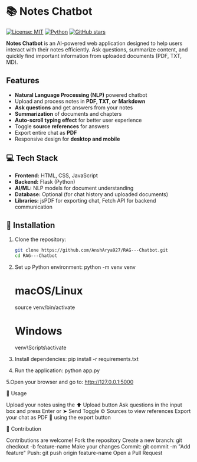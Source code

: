 # 📚 Notes Chatbot

[![License: MIT](https://img.shields.io/badge/License-MIT-green.svg)](LICENSE)
[![Python](https://img.shields.io/badge/Python-3.11-blue)](https://www.python.org/)
[![GitHub stars](https://img.shields.io/github/stars/AnshArya927/RAG---Chatbot)](https://github.com/AnshArya927/RAG---Chatbot/stargazers)

**Notes Chatbot** is an AI-powered web application designed to help users interact with their notes efficiently. Ask questions, summarize content, and quickly find important information from uploaded documents (PDF, TXT, MD).

##  Features

- **Natural Language Processing (NLP)** powered chatbot
- Upload and process notes in **PDF, TXT, or Markdown**
- **Ask questions** and get answers from your notes
- **Summarization** of documents and chapters
- **Auto-scroll typing effect** for better user experience
- Toggle **source references** for answers
- Export entire chat as **PDF**
- Responsive design for **desktop and mobile**

## 💻 Tech Stack

- **Frontend:** HTML, CSS, JavaScript  
- **Backend:** Flask (Python)  
- **AI/ML:** NLP models for document understanding  
- **Database:** Optional (for chat history and uploaded documents)  
- **Libraries:** jsPDF for exporting chat, Fetch API for backend communication

## 📂 Installation

1. Clone the repository:
   ```bash
   git clone https://github.com/AnshArya927/RAG---Chatbot.git
   cd RAG---Chatbot
2. Set up Python environment:
    python -m venv venv
    # macOS/Linux
    source venv/bin/activate
    # Windows
    venv\Scripts\activate
3. Install dependencies:
    pip install -r requirements.txt

4. Run the application:
    python app.py
   
5.Open your browser and go to:
    http://127.0.0.1:5000
    
📝 Usage

Upload your notes using the ⬆️ Upload button
Ask questions in the input box and press Enter or ➤ Send
Toggle ⚙️ Sources to view references
Export your chat as PDF 📄 using the export button

🌟 Contribution

Contributions are welcome!
Fork the repository
Create a new branch: git checkout -b feature-name
Make your changes
Commit: git commit -m "Add feature"
Push: git push origin feature-name
Open a Pull Request

